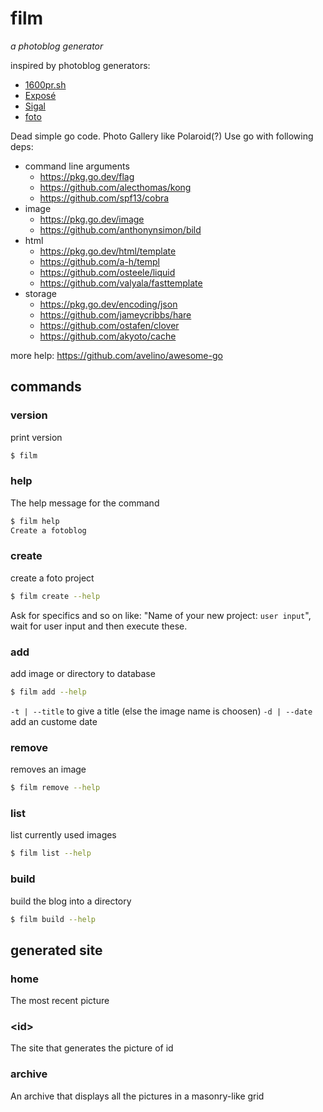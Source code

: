 # film

_a photoblog generator_

inspired by photoblog generators:

- [1600pr.sh](https://github.com/andersju/1600pr.sh)
- [Exposé](https://github.com/Jack000/Expose)
- [Sigal](https://github.com/saimn/sigal/)
- [foto](https://github.com/waynezhang/foto)

Dead simple go code. Photo Gallery like Polaroid(?)
Use go with following deps:

- command line arguments
  - https://pkg.go.dev/flag
  - https://github.com/alecthomas/kong
  - https://github.com/spf13/cobra
- image
  - https://pkg.go.dev/image
  - https://github.com/anthonynsimon/bild
- html
  - https://pkg.go.dev/html/template
  - https://github.com/a-h/templ
  - https://github.com/osteele/liquid
  - https://github.com/valyala/fasttemplate
- storage
  - https://pkg.go.dev/encoding/json
  - https://github.com/jameycribbs/hare
  - https://github.com/ostafen/clover
  - https://github.com/akyoto/cache

more help: https://github.com/avelino/awesome-go

## commands

### version

print version

```bash
$ film
```

### help

The help message for the command

```bash
$ film help
Create a fotoblog
```

### create

create a foto project

```bash
$ film create --help
```

Ask for specifics and so on like: "Name of your new project: `user input`", wait for user input and then execute these.

### add

add image or directory to database

```bash
$ film add --help
```

`-t | --title` to give a title (else the image name is choosen)
`-d | --date` add an custome date

### remove

removes an image

```bash
$ film remove --help
```

### list

list currently used images

```bash
$ film list --help
```

### build

build the blog into a directory

```bash
$ film build --help
```

## generated site

### home

The most recent picture

### &lt;id&gt;

The site that generates the picture of id

### archive

An archive that displays all the pictures in a masonry-like grid
